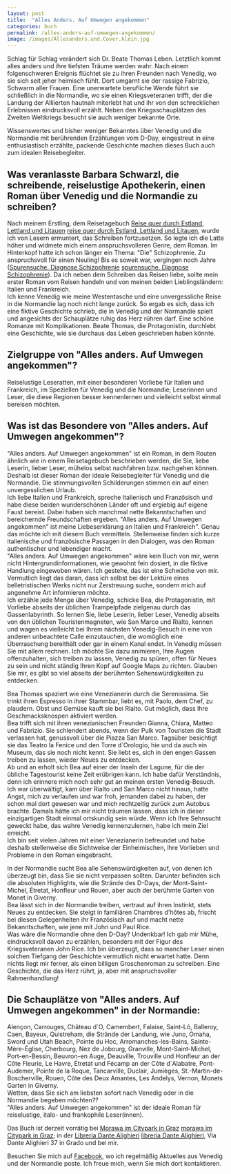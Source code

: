 ```yaml
---
layout: post
title:  "Alles Anders. Auf Umwegen angekommen"
categories: buch
permalink: /alles-anders-auf-umwegen-angekommen/
image: /images/Allesanders.und.Cover.klein.jpg
---
```


Schlag für Schlag verändert sich Dr. Beate Thomas Leben. Letztlich kommt alles anders und ihre tiefsten Träume werden wahr.
Nach einem folgenschweren Ereignis flüchtet sie zu ihren Freunden nach Venedig, wo sie sich seit jeher heimisch fühlt. Dort umgarnt sie der rassige Fabrizio, Schwarm aller Frauen.
Eine unerwartete berufliche Wende führt sie schließlich in die Normandie, wo sie einen Kriegsveteranen trifft, der die Landung der Alliierten hautnah miterlebt hat und ihr von den schrecklichen Erlebnissen eindrucksvoll erzählt. Neben den Kriegsschauplätzen des Zweiten Weltkriegs besucht sie auch weniger bekannte Orte.

Wissenswertes und bisher weniger Bekanntes über Venedig und die Normandie mit berührenden Erzählungen vom D-Day, eingestreut in eine enthusiastisch erzählte, packende Geschichte machen dieses Buch auch zum idealen Reisebegleiter.  



## Was veranlasste Barbara Schwarzl, die schreibende, reiselustige Apothekerin, einen Roman über Venedig und die Normandie zu schreiben?

Nach meinem Erstling, dem Reisetagebuch [Reise quer durch Estland, Lettland und Litauen] [reise quer durch Estland, Lettland und Litauen], wurde ich von Lesern ermuntert, das Schreiben fortzusetzen. So legte ich die Latte höher und widmete mich einem anspruchsvolleren Genre, dem Roman. Im Hinterkopf hatte ich schon länger ein Thema: "Die" Schizophrenie. Zu anspruchsvoll für einen Neuling! Bis es soweit war, vergingen noch Jahre ([Spurensuche. Diagnose Schizophrenie] [spurensuche. Diagnose Schizophrenie]). Da ich neben dem Schreiben das Reisen liebe, sollte mein erster Roman vom Reisen handeln und von meinen beiden Lieblingsländern: Italien und Frankreich. <br> Ich kenne Venedig wie meine Westentasche und eine unvergessliche Reise in die Normandie lag noch nicht lange zurück. So ergab es sich, dass ich eine fiktive Geschichte schrieb, die in Venedig und der Normandie spielt und angesichts der Schauplätze ruhig das Herz rühren darf. Eine schöne Romanze mit Komplikationen.  Beate Thomas, die Protagonistin, durchlebt eine Geschichte, wie sie durchaus das Leben geschrieben haben könnte.
 
 
 
## Zielgruppe von "Alles anders. Auf Umwegen angekommen"?
 
Reiselustige Leseratten, mit einer besonderen Vorliebe für Italien und Frankreich, im Speziellen für Venedig und die Normandie; Leserinnen und Leser, die diese Regionen besser kennenlernen und vielleicht selbst einmal bereisen möchten.
 

 
## Was ist das Besondere von "Alles anders. Auf Umwegen angekommen"?

"Alles anders. Auf Umwegen angekommen" ist ein Roman, in dem Routen ähnlich wie in einem Reisetagebuch beschrieben werden, die Sie, liebe Leserin, lieber Leser, mühelos selbst nachfahren bzw. nachgehen können. Deshalb ist dieser Roman der ideale Reisebegleiter für Venedig und die Normandie. Die stimmungsvollen Schilderungen stimmen ein auf einen unvergesslichen Urlaub. <br>  Ich liebe Italien und Frankreich, spreche Italienisch und Französisch und habe diese beiden wunderschönen Länder oft und ergiebig auf eigene Faust bereist. Dabei haben sich manchmal nette Bekanntschaften und bereichernde Freundschaften ergeben. "Alles anders. Auf Umwegen angekommen" ist meine Liebeserklärung an Italien und Frankreich". Genau das möchte ich mit diesem Buch vermitteln. Stellenweise finden sich kurze italienische und französische Passagen in den Dialogen, was den Roman authentischer und lebendiger macht. <br> "Alles anders. Auf Umwegen angekommen" wäre kein Buch von mir, wenn nicht Hintergrundinformationen,  wie gewohnt fein dosiert, in die fiktive Handlung eingewoben wären. Ich gestehe, das ist eine Schwäche von mir. Vermutlich liegt das daran, dass ich selbst bei der Lektüre eines belletristischen Werks nicht nur Zerstreuung suche, sondern mich auf angenehme Art informieren möchte. <br> Ich erzähle jede Menge über Venedig, schicke Bea, die Protagonistin, mit Vorliebe abseits der üblichen Trampelpfade zielgenau durch das Gassenlabyrinth. So lernen Sie, liebe Leserin, lieber Leser, Venedig abseits von den üblichen Touristenmagneten, wie San Marco und Rialto, kennen und wagen es vielleicht bei Ihrem nächsten Venedig-Besuch in eine von anderen unbeachtete Calle einzutauchen, die womöglich eine Überraschung bereithält oder gar in einem Kanal endet. In Venedig müssen Sie mit allem rechnen. Ich möchte Sie dazu animieren, Ihre Augen offenzuhalten, sich treiben zu lassen, Venedig zu spüren, offen für Neues zu sein und nicht ständig Ihren Kopf auf Google Maps zu richten. Glauben Sie mir, es gibt so viel abseits der berühmten Sehenswürdigkeiten zu entdecken.
 
Bea Thomas spaziert wie eine Venezianerin durch die Serenissima. Sie trinkt ihren Espresso in ihrer Stammbar, liebt es, mit Paolo, dem Chef, zu plaudern. Obst und Gemüse kauft sie bei Rialto. Gut möglich, dass Ihre Geschmacksknospen aktiviert werden.  <br> Bea trifft sich mit ihren venezianischen Freunden Gianna, Chiara, Matteo und Fabrizio. Sie schlendert abends, wenn der Pulk von Touristen die Stadt verlassen hat, genussvoll über die Piazza San Marco. Tagsüber besichtigt sie das Teatro la Fenice und den Torre d´Orologio, hie und da auch ein Museum, das sie noch nicht kennt. Sie liebt es, sich in den engen Gassen treiben zu lassen, wieder Neues zu entdecken. <br> Ab und an erholt sich Bea auf einer der Inseln der Lagune, für die der übliche Tagestourist keine Zeit erübrigen kann. Ich habe dafür Verständnis, denn ich erinnere mich noch sehr gut an meinen ersten Venedig-Besuch. Ich war überwältigt, kam über Rialto  und San Marco nicht hinaus, hatte Angst, mich zu verlaufen und war froh, jemanden dabei zu haben, der schon mal dort gewesen war und mich rechtzeitig zurück zum Autobus brachte. Damals hätte ich mir nicht träumen lassen, dass ich in dieser einzigartigen Stadt einmal ortskundig sein würde.  Wenn ich Ihre Sehnsucht geweckt habe, das wahre Venedig kennenzulernen, habe ich mein Ziel erreicht. <br> Ich bin seit vielen Jahren mit einer Venezianerin befreundet und habe deshalb stellenweise die Sichtweise der Einheimischen, ihre Vorlieben und Probleme in den Roman eingebracht. 
 
In der Normandie sucht Bea alle Sehenswürdigkeiten auf, von denen ich überzeugt bin, dass Sie sie nicht verpassen sollten. Darunter befinden sich die absoluten Highlights, wie die Strände des D-Days, der Mont-Saint-Michel, Étretat, Honfleur und Rouen, aber auch der berühmte Garten von Monet in Giverny. <br> Bea lässt sich in der Normandie treiben, vertraut auf ihren Instinkt, stets Neues zu entdecken. Sie steigt in familiären Chambres d'hôtes ab, frischt bei diesen Gelegenheiten ihr Französisch auf und macht nette Bekanntschaften, wie jene mit John und Paul Rice. <br> Was wäre die Normandie ohne den D-Day? Undenkbar! Ich gab mir Mühe, eindrucksvoll davon zu erzählen, besonders mit der Figur des Kriegsveteranen John Rice. Ich bin überzeugt, dass so mancher Leser einen solchen Tiefgang der Geschichte vermutlich nicht erwartet hatte. Denn nichts liegt mir ferner, als einen billigen Groschenroman zu schreiben. Eine Geschichte, die das Herz rührt, ja, aber mit anspruchsvoller Rahmenhandlung!
 
 
## Die Schauplätze von "Alles anders. Auf Umwegen angekommen" in der Normandie:

Alençon, Carrouges, Château d´O, Camembert, Falaise, Saint-Lô, Balleroy, Caen, Bayeux, Quistreham, die Strände der Landung, wie Juno, Omaha, Sword und Utah Beach, Pointe du Hoc, Arromanches-les-Bains, Sainte-Mère-Église, Cherbourg, Nez de Jobourg, Granville, Mont-Saint-Michel, Port-en-Bessin, Beuvron-en Auge, Deauville, Trouville und Honfleur an der Côte Fleurie, Le Havre, Étretat und Fécamp an der Côte d`Alabatre, Pont-Audemer, Pointe de la Roque, Tancarville, Duclair, Jumièges, St.-Martin-de-Boscherville, Rouen, Côte des Deux Amantes, Les Andelys, Vernon, Monets Garten in Giverny. <br> Wetten, dass Sie sich am liebsten sofort nach Venedig oder in die Normandie begeben möchten?? <br> "Alles anders. Auf Umwegen angekommen" ist der ideale Roman für reiselustige, italo- und frankophile Leser(innen).


Das Buch ist derzeit vorrätig bei [Morawa im Citypark in Graz] [morawa im Citypark in Graz]; in der [Libreria Dante Alighieri] [libreria Dante Alighieri], Via Dante Alighieri 37 in Grado und bei mir.

Besuchen Sie mich auf [Facebook][facebook], wo ich regelmäßig Aktuelles aus Venedig und der Normandie poste. Ich freue mich, wenn Sie mich dort kontaktieren.


[reise quer durch Estland, Lettland und Litauen]: https://barbaraschwarzl.com/reise-quer-durch-estland-lettland-und-litauen/
[spurensuche. Diagnose Schizophrenie]: https://barbaraschwarzl.com/spurensuche-diagnose-schizophrenie/
[morawa im Citypark in Graz]: https://www.morawa.at/about/stores/storeDetail/CP-artcStore/Morawa-Citypark-Graz
[libreria Dante Alighieri]: https://de-de.facebook.com/LibreriaDanteSas/
[facebook]: https://www.facebook.com/Venedig.Normandie.Barbara.Schwarzl/


